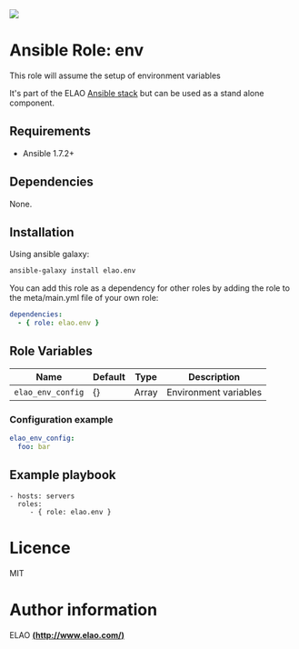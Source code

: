 <img src="http://www.elao.com/images/corpo/logo_red_small.png"/>

# Ansible Role: env

This role will assume the setup of environment variables

It's part of the ELAO [Ansible stack](http://ansible.elao.com) but can be used as a stand alone component.

## Requirements

- Ansible 1.7.2+

## Dependencies

None.

## Installation

Using ansible galaxy:

```bash
ansible-galaxy install elao.env
```
You can add this role as a dependency for other roles by adding the role to the meta/main.yml file of your own role:

```yaml
dependencies:
  - { role: elao.env }
```

## Role Variables

| Name              | Default | Type  | Description            |
| ----------------- | ------- | ----- | ---------------------- |
| `elao_env_config` | {}      | Array |  Environment variables |

### Configuration example

```yaml
elao_env_config:
  foo: bar
```

## Example playbook

    - hosts: servers
      roles:
         - { role: elao.env }

# Licence

MIT

# Author information

ELAO [**(http://www.elao.com/)**](http://www.elao.com)
